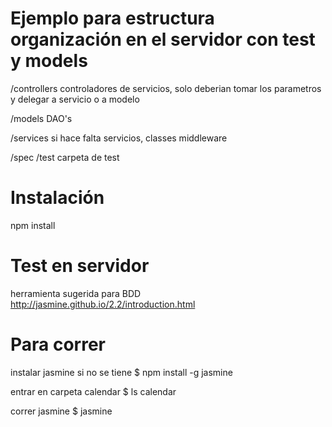 Ejemplo para estructura organización en el servidor con test y models
=

/controllers
    controladores de servicios, solo deberian tomar los parametros 
    y delegar a servicio o a modelo
    
/models
    DAO's
    
/services
    si hace falta servicios, classes middleware 
    
    
/spec
    /test
        carpeta de test
        
        
Instalación
=
npm install        
        
        
Test en servidor
=
herramienta sugerida para BDD http://jasmine.github.io/2.2/introduction.html


Para correr
=
instalar jasmine si no se tiene
$ npm install -g jasmine

entrar en carpeta calendar
$ ls calendar

correr jasmine
$ jasmine            
